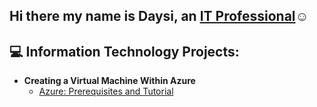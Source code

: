## Hi there my name is Daysi, an <a href="https://linkedin.com/in/DaysiRetana">IT Professional</a>☺</h1>

<h2> 💻 Information Technology Projects:</h2>

- <b>Creating a Virtual Machine Within Azure</b>
  - [Azure: Prerequisites and Tutorial](https://github.com/daysiret/PrerequisitesandTutorial)



